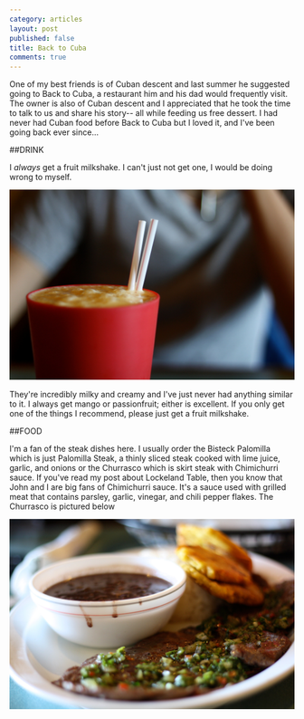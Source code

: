 ```yaml
---
category: articles
layout: post
published: false
title: Back to Cuba
comments: true
---
```


One of my best friends is of Cuban descent and last summer he suggested going to Back to Cuba, a restaurant him and his dad would frequently visit. The owner is also of Cuban descent and I appreciated that he took the time to talk to us and share his story-- all while feeding us free dessert. I had never had Cuban food before Back to Cuba but I loved it, and I've been going back ever since...

##DRINK

I _always_ get a fruit milkshake. I can't just not get one, I would be doing wrong to myself. 

![BacktoCubaDrink.jpg](/images/BacktoCubaDrink.jpg)

They're incredibly milky and creamy and I've just never had anything similar to it. I always get mango or passionfruit; either is excellent. If you only get one of the things I recommend, please just get a fruit milkshake.

##FOOD

I'm a fan of the steak dishes here. I usually order the Bisteck Palomilla which is just Palomilla Steak, a thinly sliced steak cooked with lime juice, garlic, and onions or the Churrasco which is skirt steak with Chimichurri sauce. If you've read my post about Lockeland Table, then you know that John and I are big fans of Chimichurri sauce. It's a sauce used with grilled meat that contains parsley, garlic, vinegar, and chili pepper flakes. The Churrasco is pictured below

![Churrasco.jpg](/images/Churrasco.jpg)